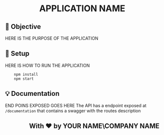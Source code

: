 #   <h1 align='center'> APPLICATION NAME </h1>

## :dart: Objective 
<p> HERE IS THE PURPOSE OF THE APPLICATION

## :wrench: Setup
HERE IS HOW TO RUN THE APPLICATION
```dash
	npm install
	npm start
```

## :bulb: Documentation
  END POINS EXPOSED GOES HERE
  The API has a endpoint exposed at `/documentation` that contains a swagger with the routes description

## <p align='right'> With :heart: by YOUR NAME\COMPANY NAME</p> 
